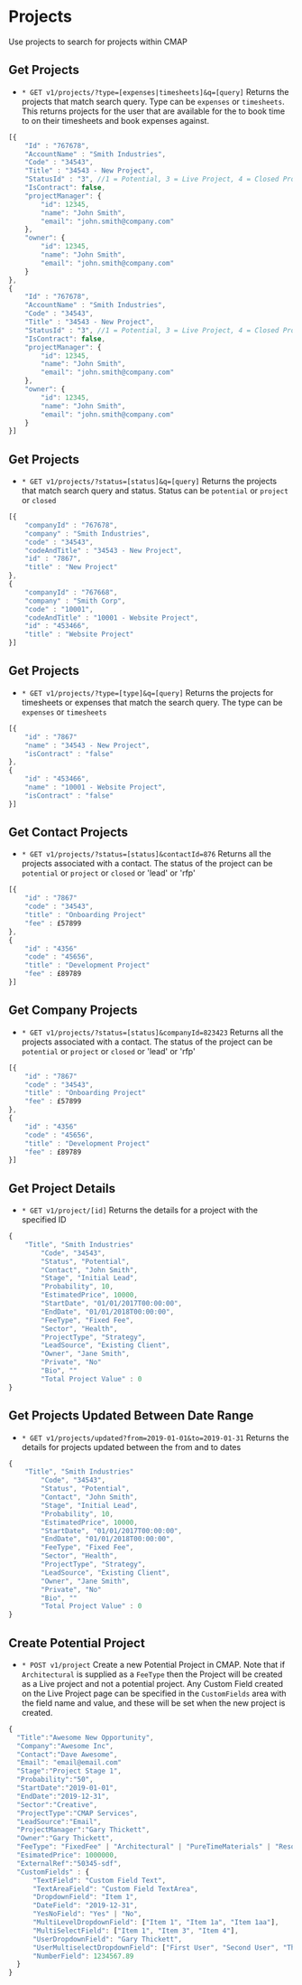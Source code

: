 # Projects
Use projects to search for projects within CMAP

## Get Projects
* `* GET v1/projects/?type=[expenses|timesheets]&q=[query]` Returns the projects that match search query. Type can be `expenses` or `timesheets`. This returns projects for the user that are available for the to book time to on their timesheets and book expenses against.

```javascript
[{
	"Id" : "767678",
	"AccountName" : "Smith Industries",
	"Code" : "34543",
	"Title" : "34543 - New Project",
	"StatusId" : "3", //1 = Potential, 3 = Live Project, 4 = Closed Project
	"IsContract": false,
	"projectManager": {
		"id": 12345,
		"name": "John Smith",
		"email": "john.smith@company.com"
	},
	"owner": {
		"id": 12345,
		"name": "John Smith",
		"email": "john.smith@company.com"
	}
},
{
	"Id" : "767678",
	"AccountName" : "Smith Industries",
	"Code" : "34543",
	"Title" : "34543 - New Project",
	"StatusId" : "3", //1 = Potential, 3 = Live Project, 4 = Closed Project,
	"IsContract": false,
	"projectManager": {
		"id": 12345,
		"name": "John Smith",
		"email": "john.smith@company.com"
	},
	"owner": {
		"id": 12345,
		"name": "John Smith",
		"email": "john.smith@company.com"
	}
}]
```

## Get Projects
* `* GET v1/projects/?status=[status]&q=[query]` Returns the projects that match search query and status. Status can be `potential` or `project` or `closed`

```javascript
[{
	"companyId" : "767678",
	"company" : "Smith Industries",
	"code" : "34543",
	"codeAndTitle" : "34543 - New Project",
	"id" : "7867",
	"title" : "New Project"
},
{
	"companyId" : "767668",
	"company" : "Smith Corp",
	"code" : "10001",
	"codeAndTitle" : "10001 - Website Project",
	"id" : "453466",
	"title" : "Website Project"
}]
```

## Get Projects
* `* GET v1/projects/?type=[type]&q=[query]` Returns the projects for timesheets or expenses that match the search query. The type can be `expenses` or `timesheets`

```javascript
[{
	"id" : "7867"
	"name" : "34543 - New Project",
	"isContract" : "false"
},
{
	"id" : "453466",
	"name" : "10001 - Website Project",
	"isContract" : "false"
}]
```

## Get Contact Projects
* `* GET v1/projects/?status=[status]&contactId=876` Returns all the projects associated with a contact. The status of the project can be `potential` or `project` or `closed` or 'lead' or 'rfp'

```javascript
[{
	"id" : "7867"
	"code" : "34543",
	"title" : "Onboarding Project"
	"fee" : £57899
},
{
	"id" : "4356"
	"code" : "45656",
	"title" : "Development Project"
	"fee" : £89789
}]
```

## Get Company Projects
* `* GET v1/projects/?status=[status]&companyId=823423` Returns all the projects associated with a contact. The status of the project can be `potential` or `project` or `closed` or 'lead' or 'rfp'

```javascript
[{
	"id" : "7867"
	"code" : "34543",
	"title" : "Onboarding Project"
	"fee" : £57899
},
{
	"id" : "4356"
	"code" : "45656",
	"title" : "Development Project"
	"fee" : £89789
}]
```

## Get Project Details
* `* GET v1/project/[id]` Returns the details for a project with the specified ID

```javascript
{ 
	"Title", "Smith Industries"
        "Code", "34543",
        "Status", "Potential",
        "Contact", "John Smith",
        "Stage", "Initial Lead",
        "Probability", 10,
        "EstimatedPrice", 10000,
        "StartDate", "01/01/2017T00:00:00",
        "EndDate", "01/01/2018T00:00:00",
        "FeeType", "Fixed Fee",
        "Sector", "Health",
        "ProjectType", "Strategy",
        "LeadSource", "Existing Client",
        "Owner", "Jane Smith",
        "Private", "No"
        "Bio", ""
        "Total Project Value" : 0 
}
```
## Get Projects Updated Between Date Range
* `* GET v1/projects/updated?from=2019-01-01&to=2019-01-31` Returns the details for projects updated between the from and to dates

```javascript
{ 
	"Title", "Smith Industries"
        "Code", "34543",
        "Status", "Potential",
        "Contact", "John Smith",
        "Stage", "Initial Lead",
        "Probability", 10,
        "EstimatedPrice", 10000,
        "StartDate", "01/01/2017T00:00:00",
        "EndDate", "01/01/2018T00:00:00",
        "FeeType", "Fixed Fee",
        "Sector", "Health",
        "ProjectType", "Strategy",
        "LeadSource", "Existing Client",
        "Owner", "Jane Smith",
        "Private", "No"
        "Bio", ""
        "Total Project Value" : 0 
}
```

## Create Potential Project
* `* POST v1/project` Create a new Potential Project in CMAP. Note that if `Architectural` is supplied as a `FeeType` then the Project will be created as a Live project and not a potential project. Any Custom Field created on the Live Project page can be specified in the `CustomFields` area with the field name and value, and these will be set when the new project is created.

```javascript
{
  "Title":"Awesome New Opportunity",
  "Company":"Awesome Inc",
  "Contact":"Dave Awesome",
  "Email": "email@email.com"
  "Stage":"Project Stage 1",
  "Probability":"50",
  "StartDate":"2019-01-01",
  "EndDate":"2019-12-31",
  "Sector":"Creative",
  "ProjectType":"CMAP Services",
  "LeadSource":"Email",
  "ProjectManager":"Gary Thickett",
  "Owner":"Gary Thickett",
  "FeeType": "FixedFee" | "Architectural" | "PureTimeMaterials" | "ResourcedTimeMaterials" | "Syndication" | "Retainer",
  "EsimatedPrice": 1000000,
  "ExternalRef":"50345-sdf",              
  "CustomFields" : {
	  "TextField": "Custom Field Text",
	  "TextAreaField": "Custom Field TextArea",
	  "DropdownField": "Item 1",
	  "DateField": "2019-12-31",
	  "YesNoField": "Yes" | "No",
	  "MultiLevelDropdownField": ["Item 1", "Item 1a", "Item 1aa"],
	  "MultiSelectField": ["Item 1", "Item 3", "Item 4"],
	  "UserDropdownField": "Gary Thickett",
	  "UserMultiselectDropdownField": ["First User", "Second User", "Third User"],
	  "NumberField": 1234567.89
  }
}
```
